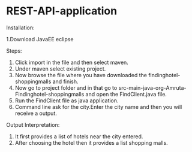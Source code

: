 # REST-API-application
Installation:

1.Download JavaEE eclipse

Steps:

1. Click import in the file and then select maven.
2. Under maven select existing project.
3. Now browse the file where you have downloaded the findinghotel-shoppingmalls and finish.
4. Now go to project folder and in that go to src-main-java-org-Amruta-Findinghotel-shoppingmalls and open the FindClient.java file.
5. Run the FindClient file as java application.
6. Command line ask for the city.Enter the city name and then you will receive a output.

Output Interpretation:
1. It first provides a list of hotels near the city entered.
2. After choosing the hotel then it provides a list shopping malls.
